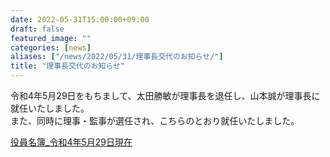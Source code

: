 ```yaml
---
date: 2022-05-31T15:00:00+09:00
draft: false
featured_image: ""
categories: [news]
aliases: ["/news/2022/05/31/理事長交代のお知らせ/"]
title: "理事長交代のお知らせ"
---
```

令和4年5月29日をもちまして、太田勝敏が理事長を退任し、山本誠が理事長に就任いたしました。  
また、同時に理事・監事が選任され、こちらのとおり就任いたしました。

[役員名簿_令和4年5月29日現在](/files/org/BoardMembers_20220529.pdf)
